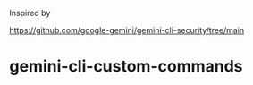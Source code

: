 
Inspired by

https://github.com/google-gemini/gemini-cli-security/tree/main
# gemini-cli-custom-commands

